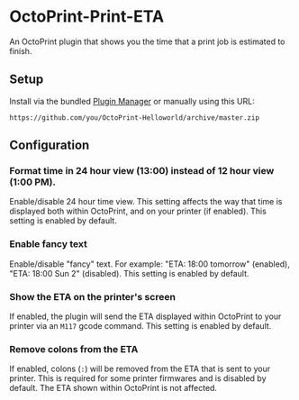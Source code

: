 # OctoPrint-Print-ETA

An OctoPrint plugin that shows you the time that a print job is estimated to finish.

## Setup

Install via the bundled [Plugin Manager](https://docs.octoprint.org/en/master/bundledplugins/pluginmanager.html)
or manually using this URL:

    https://github.com/you/OctoPrint-Helloworld/archive/master.zip

## Configuration

### Format time in 24 hour view (13:00) instead of 12 hour view (1:00 PM).

Enable/disable 24 hour time view. This setting affects the way that time is displayed both within OctoPrint, and on your printer (if enabled). This setting is enabled by default.

### Enable fancy text

Enable/disable "fancy" text. For example: "ETA: 18:00 tomorrow" (enabled), "ETA: 18:00 Sun 2" (disabled). This setting is enabled by default.

### Show the ETA on the printer's screen

If enabled, the plugin will send the ETA displayed within OctoPrint to your printer via an `M117` gcode command. This setting is enabled by default.

### Remove colons from the ETA

If enabled, colons (`:`) will be removed from the ETA that is sent to your printer. This is required for some printer firmwares and is disabled by default. The ETA shown within OctoPrint is not affected.
